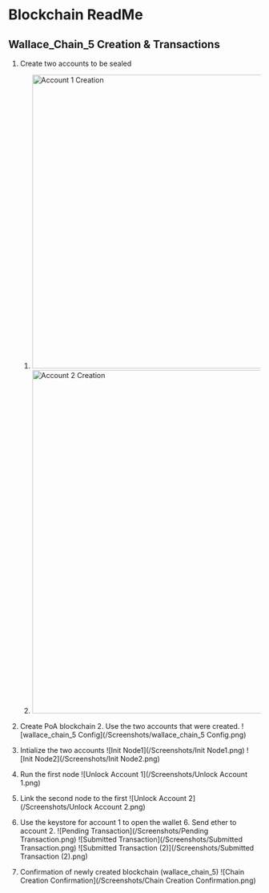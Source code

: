 # Blockchain ReadMe
## Wallace_Chain_5 Creation & Transactions

1. Create two accounts to be sealed
   1. <img width="587" alt="Account 1 Creation" src="https://user-images.githubusercontent.com/8030533/128418940-48aade2b-0ac5-4c5f-a45d-66ced5acef0e.png">
   1. <img width="686" alt="Account 2 Creation" src="https://user-images.githubusercontent.com/8030533/128418984-28da6837-6d00-4189-ac90-115378a2030e.png">

2. Create PoA blockchain
    2. Use the two accounts that were created.
    ![wallace_chain_5 Config](/Screenshots/wallace_chain_5 Config.png)
    
3. Intialize the two accounts
    ![Init Node1](/Screenshots/Init Node1.png)
    ![Init Node2](/Screenshots/Init Node2.png)
    

4. Run the first node
    ![Unlock Account 1](/Screenshots/Unlock Account 1.png)
    
5. Link the second node to the first
    ![Unlock Account 2](/Screenshots/Unlock Account 2.png)
    
6. Use the keystore for account 1 to open the wallet
    6. Send ether to account 2.
    ![Pending Transaction](/Screenshots/Pending Transaction.png)
    ![Submitted Transaction](/Screenshots/Submitted Transaction.png)
    ![Submitted Transaction (2)](/Screenshots/Submitted Transaction (2).png)
7. Confirmation of newly created blockchain (wallace_chain_5)
    ![Chain Creation Confirmation](/Screenshots/Chain Creation Confirmation.png)


    
